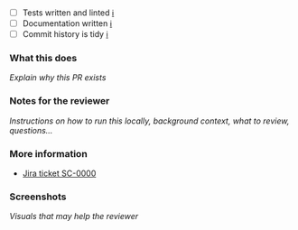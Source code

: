 - [ ] Tests written and linted [ℹ︎](https://github.com/khulnasoft-lab/general/wiki/Tests)
- [ ] Documentation written [ℹ︎](https://github.com/khulnasoft-lab/general/wiki/Documentation)
- [ ] Commit history is tidy [ℹ︎](https://github.com/khulnasoft-lab/general/wiki/Git)

### What this does

_Explain why this PR exists_

### Notes for the reviewer

_Instructions on how to run this locally, background context, what to review, questions…_

### More information

- [Jira ticket SC-0000](https://khulnasoft.atlassian.net/browse/SC-0000)

### Screenshots

_Visuals that may help the reviewer_
